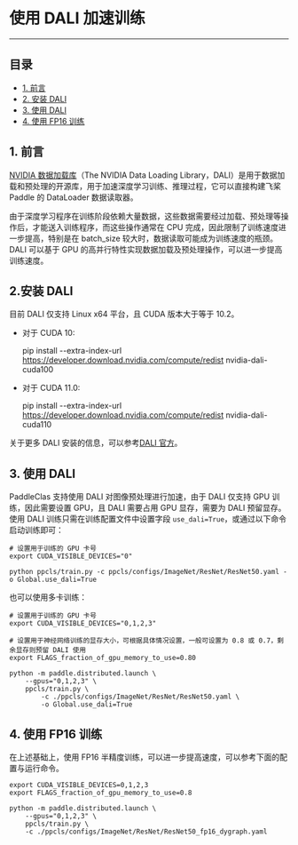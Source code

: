 # 使用 DALI 加速训练
----
## 目录
* [1. 前言](#1)
* [2. 安装 DALI](#2)
* [3. 使用 DALI](#3)
* [4. 使用 FP16 训练](#4)

 <a name='1'></a>

## 1. 前言
[NVIDIA 数据加载库](https://docs.nvidia.com/deeplearning/dali/user-guide/docs/index.html)（The NVIDIA Data Loading Library，DALI）是用于数据加载和预处理的开源库，用于加速深度学习训练、推理过程，它可以直接构建飞桨 Paddle 的 DataLoader 数据读取器。

由于深度学习程序在训练阶段依赖大量数据，这些数据需要经过加载、预处理等操作后，才能送入训练程序，而这些操作通常在 CPU 完成，因此限制了训练速度进一步提高，特别是在 batch_size 较大时，数据读取可能成为训练速度的瓶颈。 DALI 可以基于 GPU 的高并行特性实现数据加载及预处理操作，可以进一步提高训练速度。

 <a name='2'></a>

## 2.安装 DALI
目前 DALI 仅支持 Linux x64 平台，且 CUDA 版本大于等于 10.2。

* 对于 CUDA 10:

    pip install --extra-index-url https://developer.download.nvidia.com/compute/redist nvidia-dali-cuda100

* 对于 CUDA 11.0:

    pip install --extra-index-url https://developer.download.nvidia.com/compute/redist nvidia-dali-cuda110

关于更多 DALI 安装的信息，可以参考[DALI 官方](https://docs.nvidia.com/deeplearning/dali/user-guide/docs/installation.html)。

 <a name='3'></a>

## 3. 使用 DALI
PaddleClas 支持使用 DALI 对图像预处理进行加速，由于 DALI 仅支持 GPU 训练，因此需要设置 GPU，且 DALI 需要占用 GPU 显存，需要为 DALI 预留显存。使用 DALI 训练只需在训练配置文件中设置字段 `use_dali=True`，或通过以下命令启动训练即可：

```shell
# 设置用于训练的 GPU 卡号
export CUDA_VISIBLE_DEVICES="0"

python ppcls/train.py -c ppcls/configs/ImageNet/ResNet/ResNet50.yaml -o Global.use_dali=True
```

也可以使用多卡训练：

```shell
# 设置用于训练的 GPU 卡号
export CUDA_VISIBLE_DEVICES="0,1,2,3"

# 设置用于神经网络训练的显存大小，可根据具体情况设置，一般可设置为 0.8 或 0.7，剩余显存则预留 DALI 使用
export FLAGS_fraction_of_gpu_memory_to_use=0.80

python -m paddle.distributed.launch \
    --gpus="0,1,2,3" \
    ppcls/train.py \
        -c ./ppcls/configs/ImageNet/ResNet/ResNet50.yaml \
        -o Global.use_dali=True
```

<a name='4'></a>

## 4. 使用 FP16 训练
在上述基础上，使用 FP16 半精度训练，可以进一步提高速度，可以参考下面的配置与运行命令。

```shell
export CUDA_VISIBLE_DEVICES=0,1,2,3
export FLAGS_fraction_of_gpu_memory_to_use=0.8

python -m paddle.distributed.launch \
    --gpus="0,1,2,3" \
    ppcls/train.py \
    -c ./ppcls/configs/ImageNet/ResNet/ResNet50_fp16_dygraph.yaml
```
